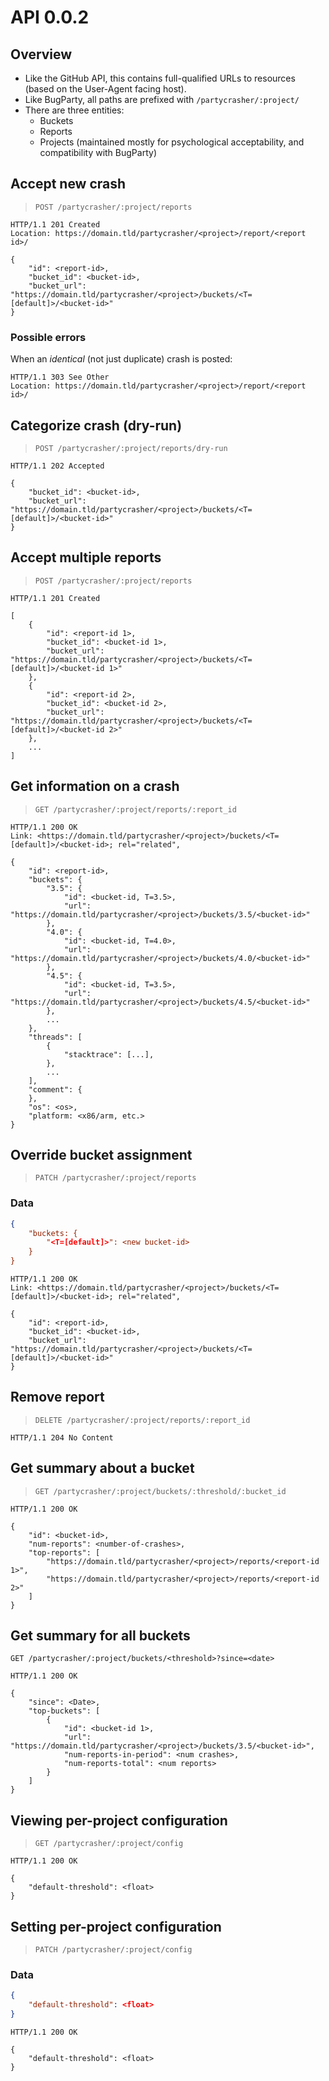 API 0.0.2
=========

Overview
--------

 - Like the GitHub API, this contains full-qualified URLs to resources (based on the User-Agent facing host).
 - Like BugParty, all paths are prefixed with `/partycrasher/:project/`
 - There are three entities:
   - Buckets
   - Reports
   - Projects (maintained mostly for psychological acceptability, and compatibility with  BugParty)

Accept new crash
-----

> `POST /partycrasher/:project/reports`

```http
HTTP/1.1 201 Created
Location: https://domain.tld/partycrasher/<project>/report/<report id>/

{
    "id": <report-id>,
    "bucket_id": <bucket-id>,
    "bucket_url": "https://domain.tld/partycrasher/<project>/buckets/<T=[default]>/<bucket-id>"
}
```

### Possible errors

When an _identical_ (not just duplicate) crash is posted:

```http
HTTP/1.1 303 See Other
Location: https://domain.tld/partycrasher/<project>/report/<report id>/
````

Categorize crash (dry-run)
------

> `POST /partycrasher/:project/reports/dry-run`

```http
HTTP/1.1 202 Accepted

{
    "bucket_id": <bucket-id>,
    "bucket_url": "https://domain.tld/partycrasher/<project>/buckets/<T=[default]>/<bucket-id>"
}
```

Accept multiple reports
-----

> `POST /partycrasher/:project/reports`

```http
HTTP/1.1 201 Created

[
    {
        "id": <report-id 1>,
        "bucket_id": <bucket-id 1>,
        "bucket_url": "https://domain.tld/partycrasher/<project>/buckets/<T=[default]>/<bucket-id 1>"
    },
    {
        "id": <report-id 2>,
        "bucket_id": <bucket-id 2>,
        "bucket_url": "https://domain.tld/partycrasher/<project>/buckets/<T=[default]>/<bucket-id 2>"
    },
    ...
]
```


Get information on a crash
--------------------------

> `GET /partycrasher/:project/reports/:report_id`

```http
HTTP/1.1 200 OK
Link: <https://domain.tld/partycrasher/<project>/buckets/<T=[default]>/<bucket-id>; rel="related",

{
    "id": <report-id>,
    "buckets": {
        "3.5": {
            "id": <bucket-id, T=3.5>,
            "url": "https://domain.tld/partycrasher/<project>/buckets/3.5/<bucket-id>"
        },
        "4.0": {
            "id": <bucket-id, T=4.0>,
            "url": "https://domain.tld/partycrasher/<project>/buckets/4.0/<bucket-id>"
        },
        "4.5": {
            "id": <bucket-id, T=3.5>,
            "url": "https://domain.tld/partycrasher/<project>/buckets/4.5/<bucket-id>"
        },
        ...
    },
    "threads": [
        {
            "stacktrace": [...],
        },
        ...
    ],
    "comment": {
    },
    "os": <os>,
    "platform: <x86/arm, etc.>
}
```

Override bucket assignment
-----

> `PATCH /partycrasher/:project/reports`

### Data 

```json
{
    "buckets: {
        "<T=[default]>": <new bucket-id>
    }
}
```

```http
HTTP/1.1 200 OK
Link: <https://domain.tld/partycrasher/<project>/buckets/<T=[default]>/<bucket-id>; rel="related",

{
    "id": <report-id>,
    "bucket_id": <bucket-id>,
    "bucket_url": "https://domain.tld/partycrasher/<project>/buckets/<T=[default]>/<bucket-id>"
}
```


Remove report
-----

> `DELETE /partycrasher/:project/reports/:report_id`


```http
HTTP/1.1 204 No Content
```

Get summary about a bucket
-------------------------

> `GET /partycrasher/:project/buckets/:threshold/:bucket_id`

```http
HTTP/1.1 200 OK

{
    "id": <bucket-id>,
    "num-reports": <number-of-crashes>,
    "top-reports": [
        "https://domain.tld/partycrasher/<project>/reports/<report-id 1>",
        "https://domain.tld/partycrasher/<project>/reports/<report-id 2>"
    ]
}
```

Get summary for all buckets
-----------------------------

`GET /partycrasher/:project/buckets/<threshold>?since=<date>`

```http
HTTP/1.1 200 OK

{
    "since": <Date>,
    "top-buckets": [
        {
            "id": <bucket-id 1>,
            "url": "https://domain.tld/partycrasher/<project>/buckets/3.5/<bucket-id>",
            "num-reports-in-period": <num crashes>,
            "num-reports-total": <num reports>
        }
    ]
}
```

Viewing per-project configuration
----

> `GET /partycrasher/:project/config`

```http
HTTP/1.1 200 OK

{
    "default-threshold": <float>
}
```

Setting per-project configuration
---------------------------------

> `PATCH /partycrasher/:project/config`

### Data

```json
{
    "default-threshold": <float>
}
```

```http
HTTP/1.1 200 OK

{
    "default-threshold": <float>
}
```

